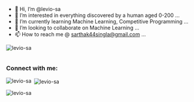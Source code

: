 - 👋 Hi, I’m @levio-sa
- 👀 I’m interested in everything discovered by a human aged 0-200 ...
- 🌱 I’m currently learning Machine Learning, Competitive Programming ...
- 💞️ I’m looking to collaborate on Machine Learning ...
- 📫 How to reach me @ sarthak44singla@gmail.com ...

<!---
levio-sa/levio-sa is a ✨ special ✨ repository because its `README.md` (this file) appears on your GitHub profile.
You can click the Preview link to take a look at your changes.
--->


<p align="left"> <img src="https://komarev.com/ghpvc/?username=levio-sa&label=Profile%20views&color=0e75b6&style=flat" alt="levio-sa" /> </p>

<p align="left"> <a href="https://twitter.com/" target="blank"><img src="https://img.shields.io/twitter/follow/?logo=twitter&style=for-the-badge" alt="" /></a> </p>

<h3 align="left">Connect with me:</h3>
<p align="left">
</p>

<p><img align="left" src="https://github-readme-stats.vercel.app/api/top-langs?username=levio-sa&show_icons=true&locale=en&layout=compact" alt="levio-sa" /></p>

<p>&nbsp;<img align="center" src="https://github-readme-stats.vercel.app/api?username=levio-sa&show_icons=true&locale=en" alt="levio-sa" /></p>

<p><img align="center" src="https://github-readme-streak-stats.herokuapp.com/?user=levio-sa&" alt="levio-sa" /></p>
